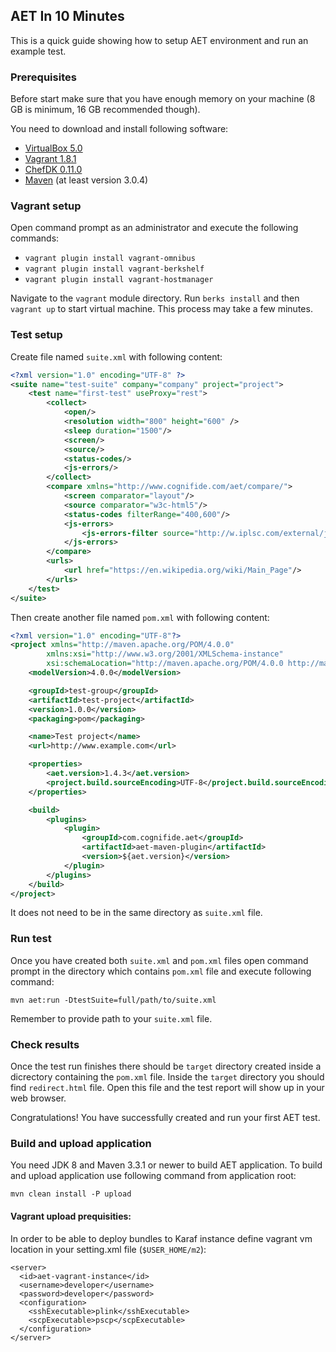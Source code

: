 ## AET In 10 Minutes

This is a quick guide showing how to setup AET environment and run an example test.

### Prerequisites
Before start make sure that you have enough memory on your machine (8 GB is minimum, 16 GB recommended though).

You need to download and install following software:
* [VirtualBox 5.0](https://www.virtualbox.org/wiki/Downloads)
* [Vagrant 1.8.1](https://www.vagrantup.com/downloads.html)
* [ChefDK 0.11.0](https://downloads.chef.io/chef-dk/)
* [Maven](https://maven.apache.org/download.cgi) (at least version 3.0.4)

### Vagrant setup

Open command prompt as an administrator and execute the following commands:
* `vagrant plugin install vagrant-omnibus`
* `vagrant plugin install vagrant-berkshelf`
* `vagrant plugin install vagrant-hostmanager`

Navigate to the `vagrant` module directory. Run `berks install` and then `vagrant up` to start virtual machine. This process may take a few minutes.

### Test setup

Create file named `suite.xml` with following content:

```xml
<?xml version="1.0" encoding="UTF-8" ?>
<suite name="test-suite" company="company" project="project">
    <test name="first-test" useProxy="rest">
        <collect>
            <open/>
            <resolution width="800" height="600" />
            <sleep duration="1500"/>
            <screen/>
            <source/>
            <status-codes/>
            <js-errors/>
        </collect>
        <compare xmlns="http://www.cognifide.com/aet/compare/">
            <screen comparator="layout"/>
            <source comparator="w3c-html5"/>
            <status-codes filterRange="400,600"/>
            <js-errors>
                <js-errors-filter source="http://w.iplsc.com/external/jquery/jquery-1.8.3.js" line="2" />
            </js-errors>
        </compare>
        <urls>
            <url href="https://en.wikipedia.org/wiki/Main_Page"/>
        </urls>
    </test>
</suite>
```

Then create another file named `pom.xml` with following content:

```xml
<?xml version="1.0" encoding="UTF-8"?>
<project xmlns="http://maven.apache.org/POM/4.0.0"
        xmlns:xsi="http://www.w3.org/2001/XMLSchema-instance"
        xsi:schemaLocation="http://maven.apache.org/POM/4.0.0 http://maven.apache.org/xsd/maven-4.0.0.xsd">
    <modelVersion>4.0.0</modelVersion>

    <groupId>test-group</groupId>
    <artifactId>test-project</artifactId>
    <version>1.0.0</version>
    <packaging>pom</packaging>

    <name>Test project</name>
    <url>http://www.example.com</url>

    <properties>
        <aet.version>1.4.3</aet.version>
        <project.build.sourceEncoding>UTF-8</project.build.sourceEncoding>
    </properties>

    <build>
        <plugins>
            <plugin>
                <groupId>com.cognifide.aet</groupId>
                <artifactId>aet-maven-plugin</artifactId>
                <version>${aet.version}</version>
            </plugin>
        </plugins>
    </build>
</project>
```

It does not need to be in the same directory as `suite.xml` file.

### Run test

Once you have created both `suite.xml` and `pom.xml` files open command prompt in the directory which contains `pom.xml` file and execute following command:

```
mvn aet:run -DtestSuite=full/path/to/suite.xml
```

Remember to provide path to your `suite.xml` file.

### Check results

Once the test run finishes there should be `target` directory created inside a dicrectory containing the `pom.xml` file. Inside the `target` directory you should find `redirect.html` file. Open this file and the test report will show up in your web browser.

Congratulations! You have successfully created and run your first AET test.


### Build and upload application
You need JDK 8 and Maven 3.3.1 or newer to build AET application.
To build and upload application use following command from application root:
```
mvn clean install -P upload
```

#### Vagrant upload prequisities:
In order to be able to deploy bundles to Karaf instance define vagrant vm location in your setting.xml file (`$USER_HOME/m2`):
```
<server>
  <id>aet-vagrant-instance</id>
  <username>developer</username>
  <password>developer</password>
  <configuration>
    <sshExecutable>plink</sshExecutable>
    <scpExecutable>pscp</scpExecutable>
  </configuration>
</server>
```